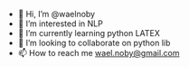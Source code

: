 - 👋 Hi, I’m @waelnoby
- 👀 I’m interested in NLP
- 🌱 I’m currently learning python LATEX
- 💞️ I’m looking to collaborate on python lib
- 📫 How to reach me wael.noby@gmail.com

<!---
waelnoby is a ✨ special ✨ repository because its `README.md` (this file) appears on your GitHub profile.
You can click the Preview link to take a look at your changes.
--->
